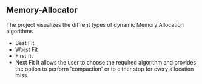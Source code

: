 ## Memory-Allocator
The project visualizes the diffrent types of dynamic Memory Allocation algorithms
- Best Fit
- Worst Fit
- First fit
- Next Fit
It allows the user to choose the required algorithm and provides the option to perform 'compaction' or to either stop for every allocation miss.
